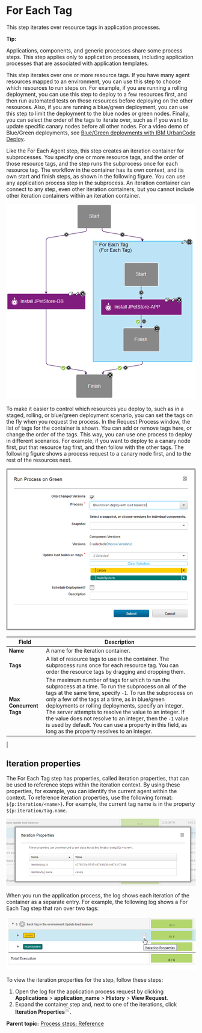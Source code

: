 # For Each Tag

This step iterates over resource tags in application processes.

**Tip:** 

Applications, components, and generic processes share some process steps. This step applies only to application processes, including application processes that are associated with application templates.

This step iterates over one or more resource tags. If you have many agent resources mapped to an environment, you can use this step to choose which resources to run steps on. For example, if you are running a rolling deployment, you can use this step to deploy to a few resources first, and then run automated tests on those resources before deploying on the other resources. Also, if you are running a blue/green deployment, you can use this step to limit the deployment to the blue nodes or green nodes. Finally, you can select the order of the tags to iterate over, such as if you want to update specific canary nodes before all other nodes. For a video demo of Blue/Green deployments, see [Blue/Green deployments with IBM UrbanCode Deploy](https://developer.ibm.com/urbancode/videos/bluegreen-deployments-ibm-urbancode/).

Like the For Each Agent step, this step creates an iteration container for subprocesses. You specify one or more resource tags, and the order of those resource tags, and the step runs the subprocess once for each resource tag. The workflow in the container has its own context, and its own start and finish steps, as shown in the following figure. You can use any application process step in the subprocess. An iteration container can connect to any step, even other iteration containers, but you cannot include other iteration containers within an iteration container.

![A process that includes a For Each Tag step](../images/app_process_every_tag_a.gif)

To make it easier to control which resources you deploy to, such as in a staged, rolling, or blue/green deployment scenario, you can set the tags on the fly when you request the process. In the Request Process window, the list of tags for the container is shown. You can add or remove tags here, or change the order of the tags. This way, you can use one process to deploy in different scenarios. For example, if you want to deploy to a canary node first, put that resource tag first, and then follow with the other tags. The following figure shows a process request to a canary node first, and to the rest of the resources next.

![Requesting a process and selecting the tags to use in the For Each Tag step](../images/app_process_every_tag_d.gif)

|Field|Description|
|-----|-----------|
|**Name**|A name for the iteration container.|
|**Tags**|A list of resource tags to use in the container. The subprocess runs once for each resource tag. You can order the resource tags by dragging and dropping them.|
|**Max Concurrent Tags**|The maximum number of tags for which to run the subprocess at a time. To run the subprocess on all of the tags at the same time, specify `-1`. To run the subprocess on only a few of the tags at a time, as in blue/green deployments or rolling deployments, specify an integer. The server attempts to resolve the value to an integer. If the value does not resolve to an integer, then the `-1` value is used by default. You can use a property in this field, as long as the property resolves to an integer.

|

## Iteration properties

The For Each Tag step has properties, called iteration properties, that can be used to reference steps within the iteration context. By using these properties, for example, you can identify the current agent within the context. To reference iteration properties, use the following format: `${p:iteration/<name>}`. For example, the current tag name is in the property `${p:iteration/tag.name`.

![Iteration properties for the For Each Tag step](../images/app_process_every_tag_b.gif)

When you run the application process, the log shows each iteration of the container as a separate entry. For example, the following log shows a For Each Tag step that ran over two tags:

![The log for an application process request that includes a For Each Tag step, showing two entries for the two resource tags that the step iterated over.](../images/app_process_every_tag_c.gif)

To view the iteration properties for the step, follow these steps:

1.  Open the log for the application process request by clicking **Applications** \> **application\_name** \> **History** \> **View Request**.
2.  Expand the container step and, next to one of the iterations, click **Iteration Properties**![](../images/viewproperties.gif).

**Parent topic:** [Process steps: Reference](../topics/app_processSteps.md)

